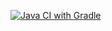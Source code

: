 [![Java CI with Gradle](https://github.com/aliendrouse/MYHW_AQA_2.3_2/actions/workflows/gradle.yml/badge.svg)](https://github.com/aliendrouse/MYHW_AQA_2.3_2/actions/workflows/gradle.yml)